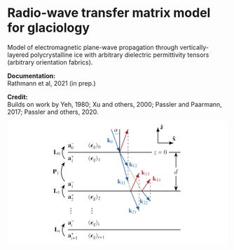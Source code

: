 # Radio-wave transfer matrix model for glaciology
Model of electromagnetic plane-wave propagation through vertically-layered polycrystalline ice with arbitrary dielectric permittivity tensors (arbitrary orientation fabrics).

**Documentation:**<br>
Rathmann et al, 2021 (in prep.)

**Credit:**<br>
Builds on work by Yeh, 1980; Xu and others, 2000; Passler and Paarmann, 2017; Passler and others, 2020.

![image](githubimg.jpg)
